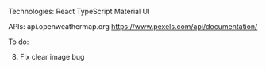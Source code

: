 Technologies:
React
TypeScript
Material UI

APIs:
api.openweathermap.org
https://www.pexels.com/api/documentation/

To do:
<!-- 1) Fix types -->
<!-- Details (1) -->
<!-- ErrorMessage(1) -->
<!-- Picture (1) -->
<!-- Search (1) -->
<!-- App (1) -->
<!-- 2. Fix styles -->
<!-- 3. Fix class names -->
<!-- 4. Add fonts -->
<!-- 5. Add local Time -->
<!-- 6. Select Favicon -->
<!-- 7. Rename Components name -->
8. Fix clear image bug